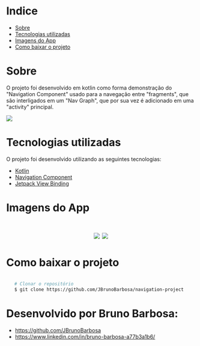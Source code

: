 # Indice

- [Sobre](#sobre)
- [Tecnologias utilizadas](#tecnologias-utilizadas)
- [Imagens do App](#imagens-do-app)
- [Como baixar o projeto](#como-baixar-o-projeto)

# Sobre

O projeto foi desenvolvido em kotlin como forma demonstração do "Navigation Component" usado para a navegação entre "fragments", que são interligados em um "Nav Graph",
que por sua vez é adicionado em uma "activity" principal.

<img src = "https://imgur.com/60Gnzib.png">


# Tecnologias utilizadas

O projeto foi desenvolvido utilizando as seguintes tecnologias:

- [Kotlin](https://developer.android.com/kotlin)
- [Navigation Component](https://developer.android.com/guide/navigation/navigation-getting-started)
- [Jetpack View Binding](https://developer.android.com/topic/libraries/view-binding?hl=pt-br)

# Imagens do App

<h1 align= 'center'>

<img src = "https://imgur.com/YQggL2R.png">
<img src = "hhttps://imgur.com/X4Gnfa5.png">

</h1>

# Como baixar o projeto

```bash

   # Clonar o repositório
   $ git clone https://github.com/JBrunoBarbosa/navigation-project

```

# Desenvolvido por Bruno Barbosa:

- https://github.com/JBrunoBarbosa
- https://www.linkedin.com/in/bruno-barbosa-a77b3a1b6/
               
